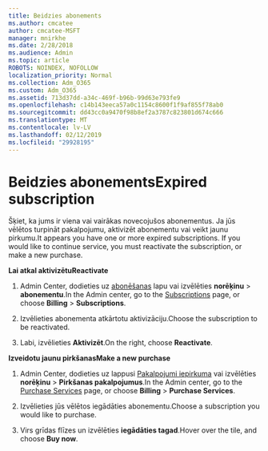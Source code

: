 ```yaml
---
title: Beidzies abonements
ms.author: cmcatee
author: cmcatee-MSFT
manager: mnirkhe
ms.date: 2/28/2018
ms.audience: Admin
ms.topic: article
ROBOTS: NOINDEX, NOFOLLOW
localization_priority: Normal
ms.collection: Adm_O365
ms.custom: Adm_O365
ms.assetid: 713d37dd-a34c-469f-b96b-99d63e793fe9
ms.openlocfilehash: c14b143eeca57a0c1154c8600f1f9af855f78ab0
ms.sourcegitcommit: dd43cc0a9470f98b8ef2a3787c823801d674c666
ms.translationtype: MT
ms.contentlocale: lv-LV
ms.lasthandoff: 02/12/2019
ms.locfileid: "29928195"
---
```

# <a name="expired-subscription"></a><span data-ttu-id="8f679-102">Beidzies abonements</span><span class="sxs-lookup"><span data-stu-id="8f679-102">Expired subscription</span></span>

<span data-ttu-id="8f679-p101">Šķiet, ka jums ir viena vai vairākas novecojušos abonementus. Ja jūs vēlētos turpināt pakalpojumu, aktivizēt abonementu vai veikt jaunu pirkumu.</span><span class="sxs-lookup"><span data-stu-id="8f679-p101">It appears you have one or more expired subscriptions. If you would like to continue service, you must reactivate the subscription, or make a new purchase.</span></span>
  
 <span data-ttu-id="8f679-105">**Lai atkal aktivizētu**</span><span class="sxs-lookup"><span data-stu-id="8f679-105">**Reactivate**</span></span>
  
1. <span data-ttu-id="8f679-106">Admin Center, dodieties uz [abonēšanas](https://go.microsoft.com/fwlink/p/?linkid=842054) lapu vai izvēlēties **norēķinu** \> **abonementu**.</span><span class="sxs-lookup"><span data-stu-id="8f679-106">In the Admin center, go to the [Subscriptions](https://go.microsoft.com/fwlink/p/?linkid=842054) page, or choose **Billing** \> **Subscriptions**.</span></span>
    
2. <span data-ttu-id="8f679-107">Izvēlieties abonementa atkārtotu aktivizāciju.</span><span class="sxs-lookup"><span data-stu-id="8f679-107">Choose the subscription to be reactivated.</span></span>
    
3. <span data-ttu-id="8f679-108">Labi, izvēlieties **Aktivizēt**.</span><span class="sxs-lookup"><span data-stu-id="8f679-108">On the right, choose **Reactivate**.</span></span>
    
 <span data-ttu-id="8f679-109">**Izveidotu jaunu pirkšanas**</span><span class="sxs-lookup"><span data-stu-id="8f679-109">**Make a new purchase**</span></span>
  
1. <span data-ttu-id="8f679-110">Admin Center, dodieties uz lappusi [Pakalpojumi iepirkuma](https://go.microsoft.com/fwlink/p/?linkid=868433) vai izvēlēties **norēķinu** \> **Pirkšanas pakalpojumus**.</span><span class="sxs-lookup"><span data-stu-id="8f679-110">In the Admin center, go to the [Purchase Services](https://go.microsoft.com/fwlink/p/?linkid=868433) page, or choose **Billing** \> **Purchase Services**.</span></span>
    
2. <span data-ttu-id="8f679-111">Izvēlieties jūs vēlētos iegādāties abonementu.</span><span class="sxs-lookup"><span data-stu-id="8f679-111">Choose a subscription you would like to purchase.</span></span>
    
3. <span data-ttu-id="8f679-112">Virs grīdas flīzes un izvēlēties **iegādāties tagad**.</span><span class="sxs-lookup"><span data-stu-id="8f679-112">Hover over the tile, and choose **Buy now**.</span></span>
    

